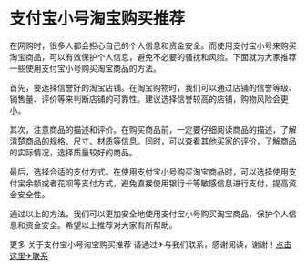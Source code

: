 # 支付宝小号淘宝购买推荐

在网购时，很多人都会担心自己的个人信息和资金安全。而使用支付宝小号来购买淘宝商品，可以有效保护个人信息，避免不必要的骚扰和风险。下面就为大家推荐一些使用支付宝小号购买淘宝商品的方法。

首先，要选择信誉好的淘宝店铺。在淘宝购物时，我们可以通过店铺的信誉等级、销售量、评价等来判断店铺的可靠性。建议选择信誉较高的店铺，购物风险会更小。

其次，注意商品的描述和评价。在购买商品前，一定要仔细阅读商品的描述，了解清楚商品的规格、尺寸、材质等信息。同时，可以查看其他买家的评价，了解商品的实际情况，选择质量较好的商品。

最后，选择合适的支付方式。在使用支付宝小号购买淘宝商品时，可以选择使用支付宝余额或者花呗等支付方式，避免直接使用银行卡等敏感信息进行支付，提高资金安全性。

通过以上的方法，我们可以更加安全地使用支付宝小号购买淘宝商品，保护个人信息和资金安全。希望以上推荐对大家有所帮助。

更多 关于支付宝小号淘宝购买推荐 请通过✈与我们联系，感谢阅读，谢谢！[点击这里✈联系](https://t.me/LM999bot)